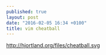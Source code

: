 ```yaml
---
published: true
layout: post
date: "2016-02-05 16:34 +0100"
title: vim cheatball
---
```


<http://hjortland.org/files/cheatball.svg>
